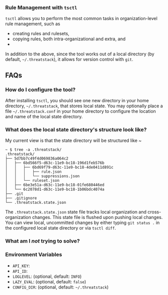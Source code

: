 ### Rule Management with `tsctl`

`tsctl` allows you to perform the most common tasks in organization-level rule management, such as

* creating rules and rulesets,
* copying rules, both intra-organizational and extra, and
* 

In addition to the above, since the tool works out of a local directory (by default, 
`~/.threatstack`), it allows for version control with `git`.

## FAQs

### How do I configure the tool?

After installing `tsctl`, you should see one new directory in your home directory, `~/.threatstack`, that stores local state. You may optionally place a
file `~/.threatstack.conf` in your home directory to configure the location and name of the local state directory.

### What does the local state directory's structure look like?

My current view is that the state directory will be structured like ~
```text
~ $ tree -a .threatstack/
.threatstack/
├── 5d7bb7c49f4d069836a064c2
│   ├── 6bd566f5-d63c-11e9-bc18-196d1feb576b
│   │   ├── 6bd69f79-d63c-11e9-bc18-4de0411d891c
│   │   │   ├── rule.json
│   │   │   └── suppressions.json
│   │   └── ruleset.json
│   ├── 6be3e51a-d63c-11e9-bc18-01fe680446ed
│   └── 6c2078d1-d63c-11e9-bc18-1b06bdc4074a
├── .git
├── .gitignore
└── .threatstack.state.json
```
The `.threatstack.state.json` state file tracks local organization and cross-organization changes. This state file is flushed upon pushing local changes. You can view local, uncommitted changes by either typing `git status .` in the configured local state directory or via `tsctl diff`.

### What am I _not_ trying to solve?

### Environment Variables

* `API_KEY`:
* `API_ID`: 
* `LOGLEVEL`: (optional, default: `INFO`)
* `LAZY_EVAL`: (optional, default: `false`)
* `CONFIG_DIR`: (optional, default: `~/.threatstack`)
